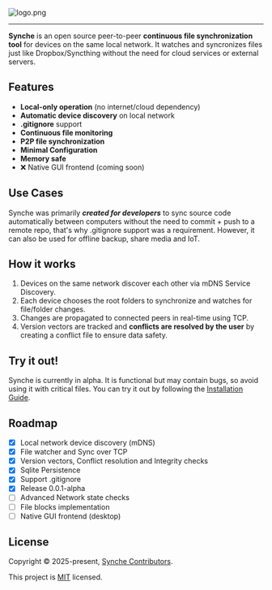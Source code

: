 ![logo.png](https://i.postimg.cc/mDzfDtcj/logo.png)

---

**Synche** is an open source peer-to-peer **continuous file synchronization tool** for devices on the same local network. It watches and syncronizes files just like Dropbox/Syncthing without the need for cloud services or external servers.

## Features

- **Local-only operation** (no internet/cloud dependency)
- **Automatic device discovery** on local network
- **.gitignore** support
- **Continuous file monitoring**
- **P2P file synchronization**
- **Minimal Configuration**
- **Memory safe**
- ❌ Native GUI frontend (coming soon)

## Use Cases

Synche was primarily _**created for developers**_ to sync source code automatically between computers without the need to commit + push to a remote repo, that's why .gitignore support was a requirement. However, it can also be used for offline backup, share media and IoT.

## How it works

1. Devices on the same network discover each other via mDNS Service Discovery.
2. Each device chooses the root folders to synchronize and watches for file/folder changes.
3. Changes are propagated to connected peers in real-time using TCP.
4. Version vectors are tracked and **conflicts are resolved by the user** by creating a conflict file to ensure data safety.

## Try it out!

Synche is currently in alpha. It is functional but may contain bugs, so avoid using it with critical files. You can try it out by following the [Installation Guide](https://github.com/matx64/synche/blob/main/INSTALL.md).

## Roadmap

- [x] Local network device discovery (mDNS)
- [x] File watcher and Sync over TCP
- [x] Version vectors, Conflict resolution and Integrity checks
- [x] Sqlite Persistence
- [x] Support .gitignore
- [x] Release 0.0.1-alpha
- [ ] Advanced Network state checks
- [ ] File blocks implementation
- [ ] Native GUI frontend (desktop)

## License

Copyright © 2025-present, [Synche Contributors](https://github.com/matx64/synche/graphs/contributors).

This project is [MIT](https://github.com/matx64/synche/blob/main/LICENSE) licensed.
